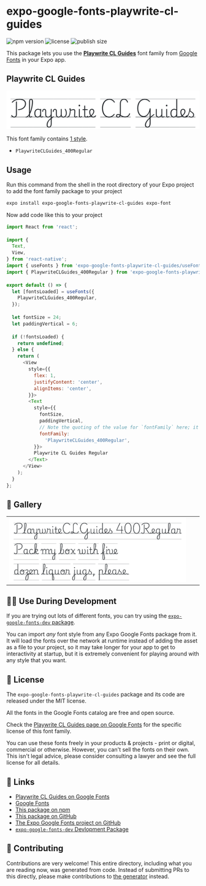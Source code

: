 # expo-google-fonts-playwrite-cl-guides

![npm version](https://flat.badgen.net/npm/v/expo-google-fonts-playwrite-cl-guides)
![license](https://flat.badgen.net/github/license/expo/google-fonts)
![publish size](https://flat.badgen.net/packagephobia/install/expo-google-fonts-playwrite-cl-guides)

This package lets you use the [**Playwrite CL Guides**](https://fonts.google.com/specimen/Playwrite+CL+Guides) font family from [Google Fonts](https://fonts.google.com/) in your Expo app.

## Playwrite CL Guides

![Playwrite CL Guides](./font-family.png)

This font family contains [1 style](#-gallery).

- `PlaywriteCLGuides_400Regular`

## Usage

Run this command from the shell in the root directory of your Expo project to add the font family package to your project
```sh
expo install expo-google-fonts-playwrite-cl-guides expo-font
```

Now add code like this to your project
```js
import React from 'react';

import {
  Text,
  View,
} from 'react-native';
import { useFonts } from 'expo-google-fonts-playwrite-cl-guides/useFonts';
import { PlaywriteCLGuides_400Regular } from 'expo-google-fonts-playwrite-cl-guides/400Regular';

export default () => {
  let [fontsLoaded] = useFonts({
    PlaywriteCLGuides_400Regular,
  });

  let fontSize = 24;
  let paddingVertical = 6;

  if (!fontsLoaded) {
    return undefined;
  } else {
    return (
      <View
        style={{
          flex: 1,
          justifyContent: 'center',
          alignItems: 'center',
        }}>
        <Text
          style={{
            fontSize,
            paddingVertical,
            // Note the quoting of the value for `fontFamily` here; it expects a string!
            fontFamily:
              'PlaywriteCLGuides_400Regular',
          }}>
          Playwrite CL Guides Regular
        </Text>
      </View>
    );
  }
};

```

## 🔡 Gallery


||||
|-|-|-|
|![PlaywriteCLGuides_400Regular](.//400Regular/PlaywriteCLGuides_400Regular.ttf.png)||||


## 👩‍💻 Use During Development

If you are trying out lots of different fonts, you can try using the [`expo-google-fonts-dev` package](https://github.com/freeboub/google-fonts/tree/master/font-packages/dev#readme).

You can import *any* font style from any Expo Google Fonts package from it. It will load the fonts
over the network at runtime instead of adding the asset as a file to your project, so it may take longer
for your app to get to interactivity at startup, but it is extremely convenient
for playing around with any style that you want.

## 📖 License

The `expo-google-fonts-playwrite-cl-guides` package and its code are released under the MIT license.

All the fonts in the Google Fonts catalog are free and open source.

Check the [Playwrite CL Guides page on Google Fonts](https://fonts.google.com/specimen/Playwrite+CL+Guides) for the specific license of this font family.

You can use these fonts freely in your products & projects - print or digital, commercial or otherwise. However, you can't sell the fonts on their own. This isn't legal advice, please consider consulting a lawyer and see the full license for all details.

## 🔗 Links

- [Playwrite CL Guides on Google Fonts](https://fonts.google.com/specimen/Playwrite+CL+Guides)
- [Google Fonts](https://fonts.google.com/)
- [This package on npm](https://www.npmjs.com/package/expo-google-fonts-playwrite-cl-guides)
- [This package on GitHub](https://github.com/freeboub/google-fonts/tree/master/font-packages/playwrite-cl-guides)
- [The Expo Google Fonts project on GitHub](https://github.com/freeboub/google-fonts)
- [`expo-google-fonts-dev` Devlopment Package](https://github.com/freeboub/google-fonts/tree/master/font-packages/dev)

## 🤝 Contributing

Contributions are very welcome! This entire directory, including what you are reading now, was generated from code. Instead of submitting PRs to this directly, please make contributions to [the generator](https://github.com/freeboub/google-fonts/tree/master/packages/generator) instead.
